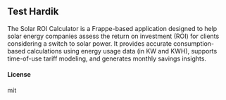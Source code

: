 ## Test Hardik

The Solar ROI Calculator is a Frappe-based application designed to help solar energy companies assess the return on investment (ROI) for clients considering a switch to solar power. It provides accurate consumption-based calculations using energy usage data (in KW and KWH), supports time-of-use tariff modeling, and generates monthly savings insights.

#### License

mit